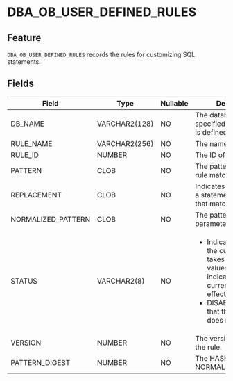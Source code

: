 # DBA_OB_USER_DEFINED_RULES

## Feature

`DBA_OB_USER_DEFINED_RULES` records the rules for customizing SQL statements. 

## Fields

| Field | Type | Nullable | Description |
| --- | --- | --- | --- |
| DB_NAME | VARCHAR2(128) | NO | The database name specified when the rule is defined. |
| RULE_NAME | VARCHAR2(256) | NO | The name of the rule. |
| RULE_ID | NUMBER | NO | The ID of the rule. |
| PATTERN | CLOB | NO | The pattern to which the rule matches. |
| REPLACEMENT | CLOB | NO | Indicates how to rewrite a statement template that matches a pattern. |
| NORMALIZED_PATTERN | CLOB | NO | The pattern after parameterization. |
| STATUS | VARCHAR2(8) | NO | <ul><li> Indicates whether the current rule takes effect. Valid values: ENABLE: indicates that the current rule takes effect.</li><li> DISABLE: indicates that the current rule does not take effect.</li></ul> |
| VERSION | NUMBER | NO | The version number of the rule. |
| PATTERN_DIGEST | NUMBER | NO | The HASH value of NORMALIZED_PATTERN. |
